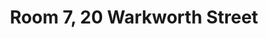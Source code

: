 ---
basin: 'Yes'
cudn: false
floor: Second
grade: 3
images: []
living_room: 'No'
location: Warkworth
name: '7'
network: Wireless Only
title: Room 7, 20 Warkworth Street
---